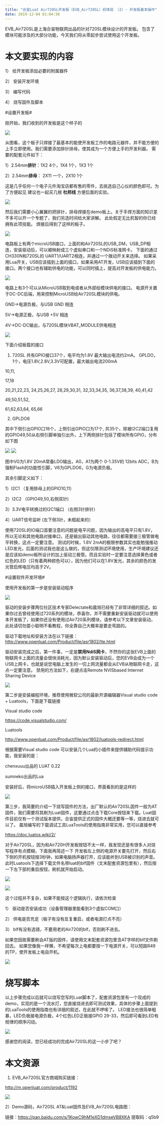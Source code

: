 ```yaml
---
title: "合宙Luat Air720SL开发板（EVB_Air720SL）初体验 （2）- 开发板基本操作"
date: 2019-12-04 01:04:50
---
```


EVB_Air720SL是上海合宙物联网出品的针对720SL模块设计的开发板。 包含了模块可能涉及的大部分功能，今天我们将从零起步尝试使用这个开发板。

# 本文要实现的内容 #

1） 给开发板添加必要的附属器件

2） 安装开发环境

3） 编写代码

4） 烧写固件及脚本


#设置开发板#

刚开始，我们收到的开发板是这个样子的

![](http://doc.openluat.com/api/static/editormd/php/../uploads/5_81472.jpg)

从图看，这个板子只焊接了最基本的能使开发板工作的电路元器件，并不能方便的上手立即使用。我们需要添加排针排母，使其成为一个方便上手的开发利器。 需要的配套元件如下：

1）2.54mm**排针**：1X2 4个，1X4 1个，1X3 1个

2）2.54mm**排母**： 2X11 一个，2X10 1个

这是几乎任何一个电子元件淘宝店都有售的零件，去挑选自己心仪的颜色即可。为了方便起见 建议也一起买几根 **杜邦线** 方便后面的实验。

![](http://doc.openluat.com/api/static/editormd/php/../uploads/5_96519.jpg)

然后我们需要小心翼翼的把排针，排母焊接在demo板上。关于手焊方面的知识差不多可以开一个专题了，我们另选时间给大家讲解。 此处假定无比机智的你已经拥有此项技能。 焊接后得到了这样的板子。

![](http://doc.openluat.com/api/static/editormd/php/../uploads/5_14828.jpg)

电路板上有两个microUSB接口，上面的和Air720SL的USB_DM，USB_DP相连，安装驱动后，可以被映射成三个虚拟串口和一个NDiS标准网卡。 下面的通过CH330N和720SL的 UART1/UART2相连，并通过一个拨动开关来选择。 如果采用Lua开关，USB应该插到上面的插口，如果采用AT开发，USB应该插到下面的接口。两个接口也有辅助供电的功能，可以同时插上，提高对开发板的供电能力。

![](http://doc.openluat.com/api/static/editormd/php/../uploads/5_44279.jpg)

电路上有3个可以从MicroUSB取到电或者从外部给模块供电的接口。 电源开关置于DC-DC后端，用来控制MicroUSB给Air720SL模块的供电。

GND->电源负极，与USB GND 相连

5V->电源正极，与USB +5V 相连

4V->DC-DC输出，与720SL模块VBAT_MODULE供电相连

![](http://doc.openluat.com/api/static/editormd/php/../uploads/5_70503.jpg)

下面介绍板载的接口

1) 720SL 共有GPIO接口37个，电平均为1.8V 最大输出电流约2mA。 GPLDO，1个，电压1.8V,2.8V,3.3V可配置，最大输出电流200mA

10,11,

17,18

20,21,22,23, 24,25,26,27, 28,29,30,31, 32,33,34,35, 36,37,38,39, 40,41,42

49,50,51,52,

61,62,63,64, 65,66

2) GPLDO6

其中下侧引出GPIO口18个，上侧引出GPIO口为17个, 共35个，除被I2C2端口复用的GPIO49,50从右侧引脚单独引出外，上下两侧排针包括了模块所有GPIO，分布如下图

![](http://doc.openluat.com/api/static/editormd/php/../uploads/5_10452.jpg)
![](http://doc.openluat.com/api/static/editormd/php/../uploads/5_36229.png)

图中VG为1.8V 20mA常备LDO输出，A0，A1为两个 0-1.35V的 12bits ADC，B为强制Flash的功能性引脚，V6为GPLDO6，G为电源负极。

其余引脚定义如下：

1）I2C1 （复用排母上的GPIO10,11）

2）I2C2 （GPIO49,50,右侧双针)

3）3.3V电平转换过的I2C1端口 （右侧3针排针）

4）UART信号监听 (左下侧3针，未框起来的）

使用720SL的IO端口首要注意的问题是电平问题，因为输出的高电平只有1.8V，所以无论和其他电路对接串口，还是输出驱动其他电路，往往都需要接三极管做电平转换，这点一定要注意。 测试的时候，1.8V 2mA的极限参数其实也能勉强推动LED发光，后面的测试我也是这么做的，但这仅限测试环境使用，生产环境建议还是应该如demo板所设计的加上驱动三极管。而且实验时一定要注意选择黄色或者红色的LED（只有着两种颜色可以），因为他们可以在1.8V发光，其余的颜色的发光管启辉电压均高于2V。


#设置软件开发环境#

使用开发板的第一步是安装驱动程序

![](http://doc.openluat.com/api/static/editormd/php/../uploads/5_52482.jpg)

驱动的安装步骤两位社区技术专家Delectate和晨旭已经有了非常详细的叙述。如果你过去曾经使用过720系列的模块，恭喜你，并不需要重新安装驱动就可以使用本开发板了，如果你还没有使用过Air720系列模块，请参考以下文章安装驱动，此处请切勿耍小聪明不看教程，你全靠自己大概率是要走弯路的。

驱动下载地址和安装方法在以下链接：
http://www.openluat.com/Product/file/asr1802/lte.html

驱动安装完成之后，第一件事，一定是**禁用NdiS网卡**，不然你的这张EVB上面的物联网卡上面的流量会很快消耗光，因为默认安装驱动后，您的EVB会成为一个USB上网卡，也就是说您电脑上发生的一切上网流量都会从EVB从物联网卡走，这点一定要注意。 禁用的方法如下，右键点击Remote NVISbased Internet Sharing Device

![](http://doc.openluat.com/api/static/editormd/php/../uploads/5_47036.jpg)

第二步是安装编程环境，推荐使用微软公司的最新开源编辑器Visual studio code + Luatools，下面是下载链接

Visual studio code

https://code.visualstudio.com/

Luatools

http://www.openluat.com/Product/file/asr1802/luatools-redirect.html

根据需要Visual studio code 可以安装几个Lua的小插件来提供辅助代码提示功能，我安装的是：

chenxuuu出品的 LUAT 0.22

sumneko出品的Lua

安装好后，将microUSB插入开发板上侧的接口，界面看到的是这样的

![](http://doc.openluat.com/api/static/editormd/php/../uploads/5_58753.png)

第三步，我简要的介绍一下烧写固件的方法，出厂默认的Air720SL固件一般为AT固件，我们需要将其刷为Luat固件，这要通过点击下载Core按钮来下载。Luat固件目前仅有一个测试版本提供，合宙提供正式的固件大概还要等一等，烧进去就可以了。 晨旭编写的下载调试工具LuaTools的使用指南非常实用，您可以直接参考

https://doc.luatos.wiki/2/

对于Air720SL，因为和Air720H开发板按钮不太一样，我发现还是有很多人对烧写程序有点模糊，下面我再简述一下 开发板左上侧的电源开关要先打开，然后右下侧的开机按钮按3秒钟，如果电脑扬声器打开，应该能听到USB被识别的声音。此时Luatools下选择下载文件名带luat的blf固件（文末配套资源包里有），然后按一下左下部的重启按钮，刷机就开始启动。

![](http://doc.openluat.com/api/static/editormd/php/../uploads/5_15322.jpg)

![](http://doc.openluat.com/api/static/editormd/php/../uploads/5_69896.jpg)

这个过程并不复杂，如果不能按这个逻辑执行，请依次检查

1） 驱动是否安装成功（设备管理器里能看到3个虚拟COM口）

2） 供电是否充足（板子有没有反复重启，或者电源灯点不亮）

3） blf有没有选错，不要用老的Air720的blf，否则刷不进去。

如果您因故需要刷会AT版的固件，请使用文末配套资源包里含AT字样的blf文件刷回去。 如果您像我一样懒，不希望每次上电都要按一下电源开关，可以短路R49的TP，使开发板上电自开机。

![](http://doc.openluat.com/api/static/editormd/php/../uploads/5_74194.jpg)

# 烧写脚本 #

以上步骤完成以后就可以烧写您写的Luat脚本了，配套资源包里有一个现成的demo，实现的是一个流水灯，您直接烧进去即可测试效果，具体的步骤上面提到的LuaTools的使用指南也有详细的叙述，在此就不啰嗦了。 LED接法也很简单粗暴，LED负极接电源负极，4个红色LED正极接GPIO 29-33，然后即可看到LED有规律的顺序闪动。

![](http://doc.openluat.com/api/static/editormd/php/../uploads/5_21964.jpg)

感谢您的阅读，您已经成功的完成Air720SL的这一小步了吧？

# 本文资源 #

1) EVB_Air720SL官方商城购买链接：

http://m.openluat.com/product/1192

![](http://doc.openluat.com/api/static/editormd/php/../uploads/5_73921.jpg)

2）Demo源码，Air720SL AT&Luat固件及EVB_Air720SL电路图：

链接：https://pan.baidu.com/s/1KowC9hM1eXD1dmseVB8XKA 提取码：q5b9

